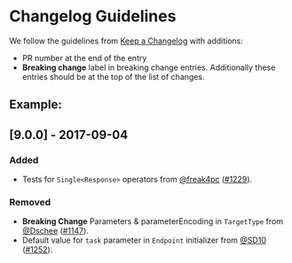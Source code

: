 # Changelog Guidelines

We follow the guidelines from [Keep a Changelog](http://keepachangelog.com/en/1.0.0/) with additions: 

- PR number at the end of the entry
- **Breaking change** label in breaking change entries. Additionally these entries should be at the top of the list of changes.

## Example:

## [9.0.0] - 2017-09-04
### Added
- Tests for `Single<Response>` operators from [@freak4pc](http://github.com/freak4pc) ([#1229](https://github.com/Moya/Moya/pull/1229)).

### Removed
- **Breaking Change** Parameters & parameterEncoding in `TargetType` from [@Dschee](http://github.com/Dschee) ([#1147](https://github.com/Moya/Moya/pull/1147)).
- Default value for `task` parameter in `Endpoint` initializer from [@SD10](http://github.com/SD10) ([#1252](https://github.com/Moya/Moya/pull/1252)).

